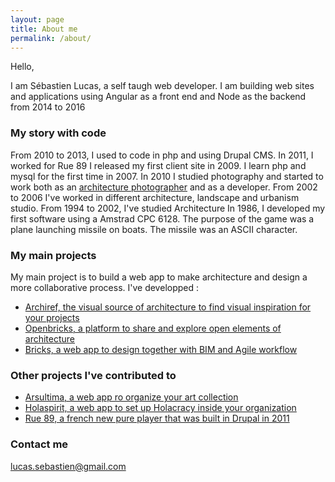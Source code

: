 ```yaml
---
layout: page
title: About me
permalink: /about/
---
```


Hello, 

I am Sébastien Lucas, a self taugh web developer. 
I am building web sites and applications using Angular as a front end and Node as the backend from 2014 to 2016

### My story with code

From 2010 to 2013, I used to code in php and using Drupal CMS. 
In 2011, I worked for Rue 89
I released my first client site in 2009.
I learn php and mysql for the first time in 2007.
In 2010 I studied photography and started to work both as an [architecture photographer](http://www.sebastienlucas.com) and as a developer.
From 2002 to 2006 I've worked in different architecture, landscape and urbanism studio. 
From 1994 to 2002, I've studied Architecture
In 1986, I developed my first software using a Amstrad CPC 6128. The purpose of the game was a plane launching missile on boats. The missile was an ASCII character.

### My main projects

My main project is to build a web app to make architecture and design a more collaborative process. 
I've developped : 
* [Archiref, the visual source of architecture to find visual inspiration for your projects](http://www.archiref.com)
* [Openbricks, a platform to share and explore open elements of architecture](http://www.openbricks.io)
* [Bricks, a web app to design together with BIM and Agile workflow](http://bricksapp.io)

### Other projects I've contributed to 

* [Arsultima, a web app ro organize your art collection](http://www.arsultima.com/)
* [Holaspirit, a web app to set up Holacracy inside your organization](https://www.holaspirit.com/)
* [Rue 89, a french new pure player that was built in Drupal in 2011](http://www.rue89.com)

### Contact me

[lucas.sebastien@gmail.com](mailto:lucas.sebastien@gmail.com)
